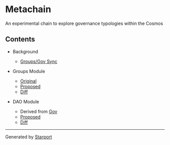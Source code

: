 # Metachain

An experimental chain to explore governance typologies within the Cosmos

## Contents

- Background
  - [Groups/Gov Sync](https://github.com/cosmos/cosmos-sdk/discussions/9066)

- Groups Module
  - [Original](https://github.com/regen-network/regen-ledger/tree/v1.0.0/x/group/specc)
  - [Proposed](./x/group/spec/README.md)
  - [Diff](./x/group/spec/00_diff.md)

- DAO Module
  - Derived from
    [Gov](https://github.com/cosmos/cosmos-sdk/tree/v0.42.4/x/gov/spec)
  - [Proposed](./x/dao/spec/README.md)
  - [Diff](./x/dao/spec/00_diff.md)


---

Generated by [Starport](https://github.com/tendermint/starport)
